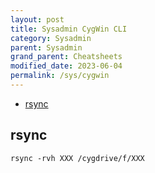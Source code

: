 ```yaml
---
layout: post
title: Sysadmin CygWin CLI
category: Sysadmin
parent: Sysadmin
grand_parent: Cheatsheets
modified_date: 2023-06-04
permalink: /sys/cygwin
---
```

<!-- vscode-markdown-toc -->
* [rsync](#rsync)

<!-- vscode-markdown-toc-config
	numbering=false
	autoSave=true
	/vscode-markdown-toc-config -->
<!-- /vscode-markdown-toc -->


## <a name='rsync'></a>rsync
```
rsync -rvh XXX /cygdrive/f/XXX
```
